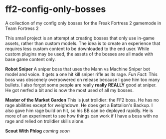 # ff2-config-only-bosses
A collection of my config only bosses for the Freak Fortress 2 gamemode in Team Fortress 2

This small project is an attempt at creating bosses that only use in-game assets, rather than custom models. The idea is to create an experience that requires less custom content to be downloaded to the end user. While custom plugins may be used, the assets of the bosses are all made with base game content only.


**Robot Sniper**
A sniper boss that uses the Mann vs Machine Sniper bot model and voice. It gets a one hit kill sniper rifle as its rage. *Fun Fact*: This boss was obscenely overpowered on release because I gave him too many bullets. I also forgot some people are really **really** **REALLY** good at sniper. He got nerfed a bit and is now the most used of all my bosses.

**Master of the Market Garden**
This is just trolldier: the FF2 boss. He has no rage abilities except for weighdown. He does get a Battalion's Backup. I also gave him rage build on hit, so his BB can be deployed rapidly. He is more of an experiment to see how things can work if I have a boss with no rage and relied on trolldier skills alone.

**Scout With Phlog**
*coming soon*
